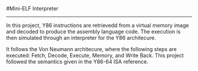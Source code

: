 #Mini-ELF Interpreter
*********************
In this project, Y86 instructions are retrievedd from a virtual memory image and decoded
to produce the assembly language code. The execution is then simulated through an
interpreter for the Y86 architecure.

It follows the Von Neumann architecure, where the following steps are executed: Fetch,
Decode, Execute, Memory, and Write Back. This project followed the semantics given in the
Y86-64 ISA reference.
